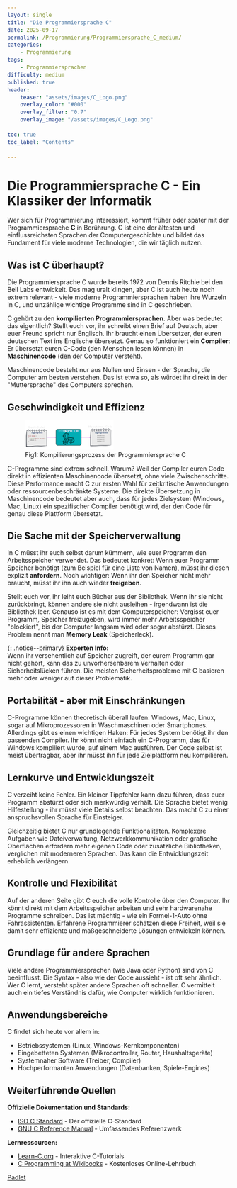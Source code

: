 ```yaml
---
layout: single
title: "Die Programmiersprache C"
date: 2025-09-17
permalink: /Programmierung/Programmiersprache_C_medium/
categories: 
    - Programmierung
tags:
    - Programmiersprachen
difficulty: medium
published: true
header:
    teaser: "assets/images/C_Logo.png"
    overlay_color: "#000"
    overlay_filter: "0.7"
    overlay_image: "/assets/images/C_Logo.png"

toc: true
toc_label: "Contents"

---
```


# Die Programmiersprache C - Ein Klassiker der Informatik

Wer sich für Programmierung interessiert, kommt früher oder später mit der Programmiersprache **C** in Berührung. C ist eine der ältesten und einflussreichsten Sprachen der Computergeschichte und bildet das Fundament für viele moderne Technologien, die wir täglich nutzen.

## Was ist C überhaupt?

Die Programmiersprache C wurde bereits 1972 von Dennis Ritchie bei den Bell Labs entwickelt. Das mag uralt klingen, aber C ist auch heute noch extrem relevant - viele moderne Programmiersprachen haben ihre Wurzeln in C, und unzählige wichtige Programme sind in C geschrieben.

C gehört zu den **kompilierten Programmiersprachen**. Aber was bedeutet das eigentlich? Stellt euch vor, ihr schreibt einen Brief auf Deutsch, aber euer Freund spricht nur Englisch. Ihr braucht einen Übersetzer, der euren deutschen Text ins Englische übersetzt. Genau so funktioniert ein **Compiler**: Er übersetzt euren C-Code (den Menschen lesen können) in **Maschinencode** (den der Computer versteht).

Maschinencode besteht nur aus Nullen und Einsen - der Sprache, die Computer am besten verstehen. Das ist etwa so, als würdet ihr direkt in der "Muttersprache" des Computers sprechen.

## Geschwindigkeit und Effizienz


<figure>
    <img src="/assets/images/c_compiler.png" width="200"/>
    <figcaption>Fig1: Kompilierungsprozess der Programmiersprache C</figcaption>
</figure>

C-Programme sind extrem schnell. Warum? Weil der Compiler euren Code direkt in effizienten Maschinencode übersetzt, ohne viele Zwischenschritte. Diese Performance macht C zur ersten Wahl für zeitkritische Anwendungen oder ressourcenbeschränkte Systeme. Die direkte Übersetzung in Maschinencode bedeutet aber auch, dass für jedes Zielsystem (Windows, Mac, Linux) ein spezifischer Compiler benötigt wird, der den Code für genau diese Plattform übersetzt.

## Die Sache mit der Speicherverwaltung

In C müsst ihr euch selbst darum kümmern, wie euer Programm den Arbeitsspeicher verwendet. Das bedeutet konkret: Wenn euer Programm Speicher benötigt (zum Beispiel für eine Liste von Namen), müsst ihr diesen explizit **anfordern**. Noch wichtiger: Wenn ihr den Speicher nicht mehr braucht, müsst ihr ihn auch wieder **freigeben**. 

Stellt euch vor, ihr leiht euch Bücher aus der Bibliothek. Wenn ihr sie nicht zurückbringt, können andere sie nicht ausleihen - irgendwann ist die Bibliothek leer. Genauso ist es mit dem Computerspeicher: Vergisst euer Programm, Speicher freizugeben, wird immer mehr Arbeitsspeicher "blockiert", bis der Computer langsam wird oder sogar abstürzt. Dieses Problem nennt man **Memory Leak** (Speicherleck).

{: .notice--primary}
**Experten Info:**  
Wenn ihr versehentlich auf Speicher zugreift, der eurem Programm gar nicht gehört, kann das zu unvorhersehbarem Verhalten oder Sicherheitslücken führen. Die meisten Sicherheitsprobleme mit C basieren mehr oder weniger auf dieser Problematik.

## Portabilität - aber mit Einschränkungen

C-Programme können theoretisch überall laufen: Windows, Mac, Linux, sogar auf Mikroprozessoren in Waschmaschinen oder Smartphones. Allerdings gibt es einen wichtigen Haken: Für jedes System benötigt ihr den passenden Compiler. Ihr könnt nicht einfach ein C-Programm, das für Windows kompiliert wurde, auf einem Mac ausführen. Der Code selbst ist meist übertragbar, aber ihr müsst ihn für jede Zielplattform neu kompilieren.

## Lernkurve und Entwicklungszeit

C verzeiht keine Fehler. Ein kleiner Tippfehler kann dazu führen, dass euer Programm abstürzt oder sich merkwürdig verhält. Die Sprache bietet wenig Hilfestellung - ihr müsst viele Details selbst beachten. Das macht C zu einer anspruchsvollen Sprache für Einsteiger.

Gleichzeitig bietet C nur grundlegende Funktionalitäten. Komplexere Aufgaben wie Dateiverwaltung, Netzwerkkommunikation oder grafische Oberflächen erfordern mehr eigenen Code oder zusätzliche Bibliotheken, verglichen mit moderneren Sprachen. Das kann die Entwicklungszeit erheblich verlängern.

## Kontrolle und Flexibilität

Auf der anderen Seite gibt C euch die volle Kontrolle über den Computer. Ihr könnt direkt mit dem Arbeitsspeicher arbeiten und sehr hardwarenahe Programme schreiben. Das ist mächtig - wie ein Formel-1-Auto ohne Fahrassistenten. Erfahrene Programmierer schätzen diese Freiheit, weil sie damit sehr effiziente und maßgeschneiderte Lösungen entwickeln können.

## Grundlage für andere Sprachen

Viele andere Programmiersprachen (wie Java oder Python) sind von C beeinflusst. Die Syntax - also wie der Code aussieht - ist oft sehr ähnlich. Wer C lernt, versteht später andere Sprachen oft schneller. C vermittelt auch ein tiefes Verständnis dafür, wie Computer wirklich funktionieren.

## Anwendungsbereiche

C findet sich heute vor allem in:
- Betriebssystemen (Linux, Windows-Kernkomponenten)
- Eingebetteten Systemen (Mikrocontroller, Router, Haushaltsgeräte)
- Systemnaher Software (Treiber, Compiler)
- Hochperformanten Anwendungen (Datenbanken, Spiele-Engines)

## Weiterführende Quellen

**Offizielle Dokumentation und Standards:**
- [ISO C Standard](https://www.iso.org/standard/74528.html) - Der offizielle C-Standard
- [GNU C Reference Manual](https://www.gnu.org/software/gnu-c-manual/gnu-c-manual.html) - Umfassendes Referenzwerk

**Lernressourcen:**
- [Learn-C.org](https://www.learn-c.org/) - Interaktive C-Tutorials
- [C Programming at Wikibooks](https://en.wikibooks.org/wiki/C_Programming) - Kostenloses Online-Lehrbuch

[Padlet](https://padlet.com/timschwaiger/programmiersprachen-auswahl-3t9jf1ko5kpzal7j)